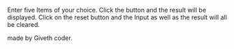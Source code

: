 Enter five Items of your choice. Click the button and the result will be displayed. Click on the reset button and the Input as well as the result will all be cleared.

made by Giveth coder.